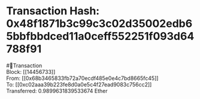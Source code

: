 
Transaction Hash: 0x48f1871b3c99c3c02d35002edb65bbfbbdced11a0ceff552251f093d64788f91
====================================================================================
  
#💸Transaction  
Block: [[14456733]]  
From: [[0x68b3465833fb72a70ecdf485e0e4c7bd8665fc45]]  
To: [[0xc02aaa39b223fe8d0a0e5c4f27ead9083c756cc2]]  
Transferred: 0.9899631839533674 Ether